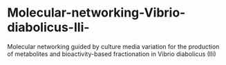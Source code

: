 # Molecular-networking-Vibrio-diabolicus-Ili-
Molecular networking guided by culture media variation for the production of metabolites and bioactivity-based fractionation in Vibrio diabolicus (Ili)
